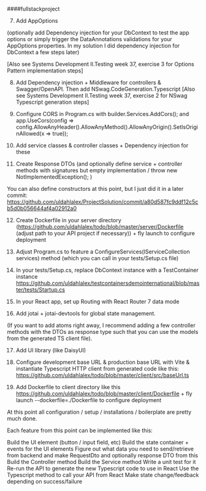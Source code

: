﻿####fullstackproject

[//]: # (1&#41; Set up folder structure + make git repository with git init and make a gitignore file with dotnet new gitignore &#40;optionally also gitignore the file appsettings.json&#41; &#40;Done&#41;)

[//]: # ()
[//]: # (2&#41; Create client app in "client" directory with npm create vite &#40;Done&#41;)

[//]: # ()
[//]: # (3&#41; Create server directory with c# projects Api &#40;web&#41;, Tests &#40;xunit3&#41; and DataAccess &#40;classlib&#41; &#40;Done&#41; )

[//]: # (4&#41; Add relevant Nuget packages to each project, adjust .Net project versions, and add references Tests -> Api -> DataAccess)

[//]: # (5&#41; Provision a database at Postgres Neon and connect to it using Rider's Database Tool)

[//]: # (6&#41; Build tables in the database and perform scaffolding from DataAccess project [Also see Monday, week 37 in Programming II for scaffolding steps])

7) Add AppOptions

(optionally add  Dependency injection for your DbContext to test the app options or simply trigger the DataAnnotations validations for your AppOptions properties. In my solution I did dependency injection for DbContext a few steps later)

[Also see Systems Development II.Testing week 37, exercise 3 for Options Pattern implementation steps]

8) Add Dependency injection + Middleware for controllers & Swagger/OpenAPI. Then add NSwag.CodeGeneration.Typescript  [Also see Systems Development II.Testing week 37, exercise 2 for NSwag Typescript generation steps]

9) Configure CORS in Program.cs with builder.Services.AddCors(); and app.UseCors(config => config.AllowAnyHeader().AllowAnyMethod().AllowAnyOrigin().SetIsOriginAllowed(x => true));

10) Add service classes & controller classes + Dependency injection for these

11) Create Response DTOs (and optionally define service + controller methods with signatures but empty implementation / throw new NotImplementedException(); )

You can also define constructors at this point, but I just did it in a later commit: https://github.com/uldahlalex/ProjectSolution/commit/a80d587fc9ddf12c5cb5d0b056644af4a02912a0

12) Create Dockerfile in your server directory (https://github.com/uldahlalex/todo/blob/master/server/Dockerfile (adjust path to your API project if necessary)) + fly launch to configure deployment

13) Adjust Program.cs to feature a ConfigureServices(IServiceCollection services) method (which you can call in your tests/Setup.cs file)

14) In your tests/Setup.cs, replace DbContext instance with a TestContainer instance https://github.com/uldahlalex/testcontainersdemointernational/blob/master/tests/Startup.cs

15) In your React app, set up Routing with React Router 7 data mode

16) Add jotai + jotai-devtools for global state management.

(If you want to add atoms right away, I recommend adding a few controller methods with the DTOs as response type such that you can use the models from the generated TS client file).

17) Add UI library (like DaisyUI)

18) Configure development base URL & production base URL with Vite & instantiate Typescript HTTP client from generated code like this: https://github.com/uldahlalex/todo/blob/master/client/src/baseUrl.ts

19) Add Dockerfile to client directory like this https://github.com/uldahlalex/todo/blob/master/client/Dockerfile +  fly launch --dockerfile=./Dockerfile to configure deployment

At this point all configuration / setup / installations / boilerplate are pretty much done.

Each feature from this point can be implemented like this:

Build the UI element (button / input field, etc)
Build the state container + events for the UI elements
Figure out what data you need to send/retrieve from backend and make RequestDto and optionally response DTO from this
Build the Controller method
Build the Service method
Write a unit test for it
Re-run the API to generate the new Typescript code to use in React
Use the Typescript method to call your API from React
Make state change/feedback depending on success/failure
